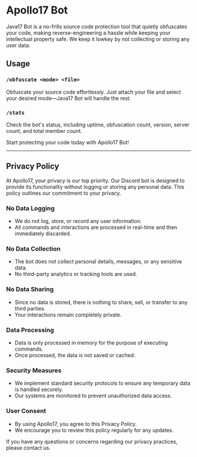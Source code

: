 # Apollo17 Bot

Java17 Bot is a no-frills source code protection tool that quietly obfuscates your code, making reverse-engineering a hassle while keeping your intellectual property safe. We keep it lowkey by not collecting or storing any user data.

## Usage
### `/obfuscate <mode> <file>`
Obfuscate your source code effortlessly. Just attach your file and select your desired mode—Java17 Bot will handle the rest.

### `/stats`
Check the bot's status, including uptime, obfuscation count, version, server count, and total member count.

Start protecting your code today with Apollo17 Bot!

---

## Privacy Policy
At Apollo17, your privacy is our top priority. Our Discord bot is designed to provide its functionality without logging or storing any personal data. This policy outlines our commitment to your privacy.

### **No Data Logging**
- We do not log, store, or record any user information.
- All commands and interactions are processed in real-time and then immediately discarded.

### **No Data Collection**
- The bot does not collect personal details, messages, or any sensitive data.
- No third-party analytics or tracking tools are used.

### **No Data Sharing**
- Since no data is stored, there is nothing to share, sell, or transfer to any third parties.
- Your interactions remain completely private.

### **Data Processing**
- Data is only processed in memory for the purpose of executing commands.
- Once processed, the data is not saved or cached.

### **Security Measures**
- We implement standard security protocols to ensure any temporary data is handled securely.
- Our systems are monitored to prevent unauthorized data access.

### **User Consent**
- By using Apollo17, you agree to this Privacy Policy.
- We encourage you to review this policy regularly for any updates.

If you have any questions or concerns regarding our privacy practices, please contact us.
